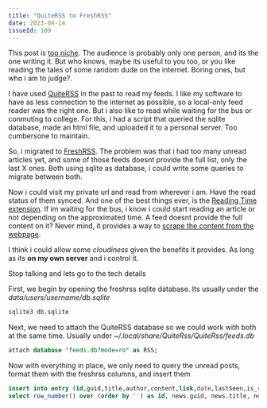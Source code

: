 ```yaml
---
title: "QuiteRSS to FreshRSS"
date: 2023-04-14
issueId: 109 
---
```


This post is [too niche](https://rachsmith.com/learning-in-public-is-complicated/). The audience is probably only one person, and its the one writing it. But who knows, maybe its useful to you too, or you like reading the tales of some random dude on the internet. Boring ones, but who i am to judge?.

I have used [QuiteRSS](https://quiterss.org/) in the past to read my feeds. I like my software to have as less connection to the internet as possible, so a local-only feed reader was the right one. But i also like to read while waiting for the bus or conmuting to college. For this, i had a script that queried the sqlite database, made an html file, and uploaded it to a personal server. Too cumbersone to maintain.

So, i migrated to [FreshRSS](https://freshrss.org/). The problem was that i had too many unread articles yet, and some of those feeds doesnt provide the full list, only the last X ones. Both using sqlite as database, i could write some queries to migrate between both.

Now i could visit my private url and read from wherever i am. Have the read status of them synced. And one of the best things ever, is the [Reading Time extension](https://github.com/FreshRSS/Extensions/tree/master/xExtension-ReadingTime). If im waiting for the bus, i know i could start reading an article or not depending on the approximated time. A feed doesnt provide the full content on it? Never mind, it provides a way to [scrape the content from the webpage](https://freshrss.github.io/FreshRSS/en/users/04_Subscriptions.html).

I think i could allow some *cloudiness* given the benefits it provides. As long as its **on my own server** and i control it.

Stop talking and lets go to the tech details

First, we begin by opening the freshrss sqlite database. Its usually under the *data/users/username/db.sqlite*
```sh
sqlite3 db.sqlite 
```

Next, we need to attach the QuiteRSS database so we could work with both at the same time. Usually under *~/.local/share/QuiteRss/QuiteRss/feeds.db*
```sql
attach database "feeds.db?mode=ro" as RSS;
```

Now with everything in place, we only need to query the unread posts, format them with the freshrss columns, and insert them
```sql
insert into entry (id,guid,title,author,content,link,date,lastSeen,is_read,is_favorite,id_feed) 
select row_number() over (order by '') as id, news.guid, news.title, news.author_name as author, news.description as content, news.link_href as link, strftime("%s", news.published) as date, strftime("%s", news.received) as lastSeen, (news.read == 1) as is_read, (news.starred == 1) as is_favorite, f.id as id_feed from RSS.qr_news as news LEFT JOIN RSS.qr_feeds AS feeds ON (feeds.id = news.feedId) LEFT JOIN feed as f ON (f.url = feeds.xmlUrl) WHERE news.deleted = 0 and news.read = 0 and f.id not null;
```
